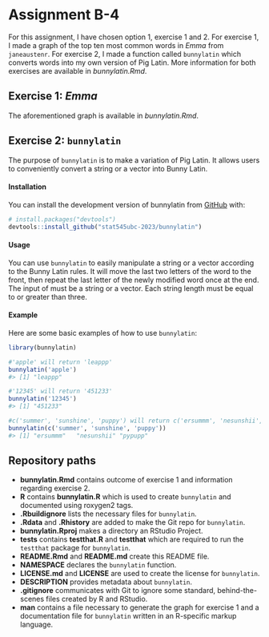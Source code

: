 
<!-- README.md is generated from README.Rmd. Please edit that file -->

# Assignment B-4

For this assignment, I have chosen option 1, exercise 1 and 2. For
exercise 1, I made a graph of the top ten most common words in *Emma*
from `janeaustenr`. For exercise 2, I made a function called
`bunnylatin` which converts words into my own version of Pig Latin. More
information for both exercises are available in *bunnylatin.Rmd*.

## Exercise 1: *Emma*

The aforementioned graph is available in *bunnylatin.Rmd*.

## Exercise 2: `bunnylatin`

<!-- badges: start -->
<!-- badges: end -->

The purpose of `bunnylatin` is to make a variation of Pig Latin. It
allows users to conveniently convert a string or a vector into Bunny
Latin.

#### Installation

You can install the development version of bunnylatin from
[GitHub](https://github.com/) with:

``` r
# install.packages("devtools")
devtools::install_github("stat545ubc-2023/bunnylatin")
```

#### Usage

You can use `bunnylatin` to easily manipulate a string or a vector
according to the Bunny Latin rules. It will move the last two letters of
the word to the front, then repeat the last letter of the newly modified
word once at the end. The input of must be a string or a vector. Each
string length must be equal to or greater than three.

#### Example

Here are some basic examples of how to use `bunnylatin`:

``` r
library(bunnylatin)

#'apple' will return 'leappp'
bunnylatin('apple')
#> [1] "leappp"

#'12345' will return '451233'
bunnylatin('12345')
#> [1] "451233"

#c('summer', 'sunshine', 'puppy') will return c('ersummm', 'nesunshii', 'pypupp')
bunnylatin(c('summer', 'sunshine', 'puppy'))
#> [1] "ersummm"   "nesunshii" "pypupp"
```

## Repository paths

- **bunnylatin.Rmd** contains outcome of exercise 1 and information
  regarding exercise 2.
- **R** contains **bunnylatin.R** which is used to create `bunnylatin`
  and documented using roxygen2 tags.
- **.Rbuildignore** lists the necessary files for `bunnylatin`.
- **.Rdata** and **.Rhistory** are added to make the Git repo for
  `bunnylatin`.
- **bunnylatin.Rproj** makes a directory an RStudio Project.
- **tests** contains **testthat.R** and **testthat** which are required
  to run the `testthat` package for `bunnylatin`.
- **README.Rmd** and **README.md** create this README file.
- **NAMESPACE** declares the `bunnylatin` function.
- **LICENSE.md** and **LICENSE** are used to create the license for
  `bunnylatin`.
- **DESCRIPTION** provides metadata about `bunnylatin`.
- **.gitignore** communicates with Git to ignore some standard,
  behind-the-scenes files created by R and RStudio.
- **man** contains a file necessary to generate the graph for exercise 1
  and a documentation file for `bunnylatin` written in an R-specific
  markup language.
